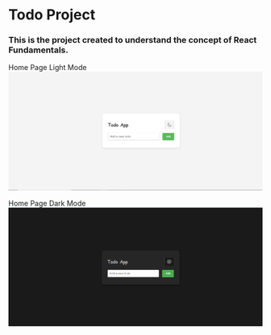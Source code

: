 # Todo Project

### This is the project created to understand the concept of React Fundamentals.

Home Page Light Mode
![Light Mode](./public/light-mode-home.png)

Home Page Dark Mode
![Light Mode](./public/dark-mode-home.png)
